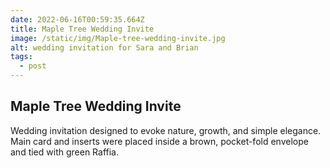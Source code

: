 ```yaml
---
date: 2022-06-16T00:59:35.664Z
title: Maple Tree Wedding Invite
image: /static/img/Maple-tree-wedding-invite.jpg
alt: wedding invitation for Sara and Brian
tags:
  - post
---
```

## Maple Tree Wedding Invite

Wedding invitation designed to evoke nature, growth, and simple elegance. Main card and inserts were placed inside a brown, pocket-fold envelope and tied with green Raffia.
